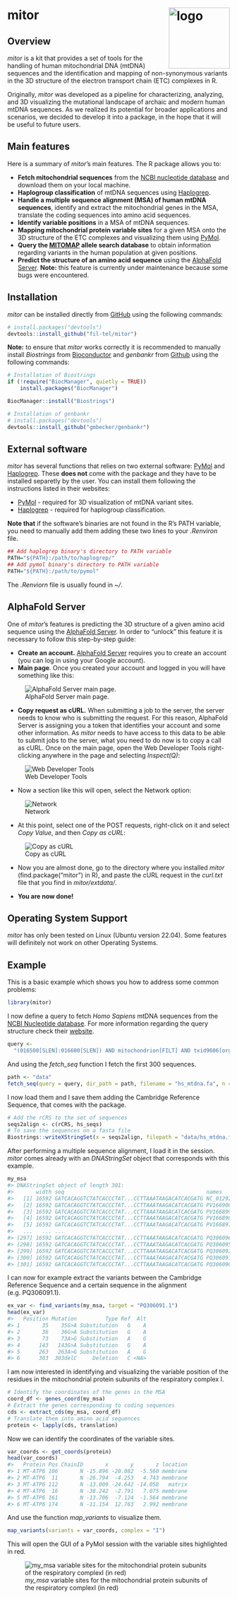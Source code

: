 
<!-- README.md is generated from README.Rmd. Please edit that file -->

# mitor <img src="man/figures/logo.png" align="right" height="138" alt="logo"/>

<!-- badges: start -->
<!-- badges: end -->

## Overview

*mitor* is a kit that provides a set of tools for the handling of human
mitochondrial DNA (mtDNA) sequences and the identification and mapping
of non-synonymous variants in the 3D structure of the electron transport
chain (ETC) complexes in R.

Originally, *mitor* was developed as a pipeline for characterizing,
analyzing, and 3D visualizing the mutational landscape of archaic and
modern human mtDNA sequences. As we realized its potential for broader
applications and scenarios, we decided to develop it into a package, in
the hope that it will be useful to future users.

## Main features

Here is a summary of *mitor*’s main features. The R package allows you
to:

- **Fetch mitochondrial sequences** from the [NCBI nucleotide
  database](https://www.ncbi.nlm.nih.gov/nucleotide/) and download them
  on your local machine.
- **Haplogroup classification** of mtDNA sequences using
  [Haplogrep](https://haplogrep.i-med.ac.at/).
- **Handle a multiple sequence alignment (MSA) of human mtDNA
  sequences**, identify and extract the mitochondrial genes in the MSA,
  translate the coding sequences into amino acid sequences.
- **Identify variable positions** in a MSA of mtDNA sequences.
- **Mapping mitochondrial protein variable sites** for a given MSA onto
  the 3D structure of the ETC complexes and visualizing them using
  [PyMol](https://www.pymol.org/).
- **Query the [MITOMAP](https://www.mitomap.org/allelesearch.html)
  allele search database** to obtain information regarding variants in
  the human population at given positions.
- **Predict the structure of an amino acid sequence** using the
  [AlphaFold Server](https://alphafoldserver.com/). **Note:** this
  feature is currently under maintenance because some bugs were
  encountered.

## Installation

*mitor* can be installed directly from [GitHub](https://github.com/)
using the following commands:

``` r
# install.packages("devtools")
devtools::install_github("fil-tel/mitor")
```

**Note:** to ensure that *mitor* works correctly it is recommended to
manually install *Biostrings* from
[Bioconductor](https://www.bioconductor.org/) and *genbankr* from
[Github](https://github.com/gmbecker/genbankr) using the following
commands:

``` r
# Installation of Biostrings
if (!require("BiocManager", quietly = TRUE))
    install.packages("BiocManager")

BiocManager::install("Biostrings")
```

``` r
# Installation of genbankr
# install.packages("devtools")
devtools::install_github("gmbecker/genbankr")
```

## External software

*mitor* has several functions that relies on two external software:
[PyMol](https://www.pymol.org/) and
[Haplogrep](https://haplogrep.i-med.ac.at/). These **does not** come
with the package and they have to be installed separetly by the user.
You can install them following the instructions listed in their
websites:

- [PyMol](https://pymol.org/dokuwiki/doku.php?id=installation) -
  required for 3D visualization of mtDNA variant sites.
- [Haplogrep](https://haplogrep.readthedocs.io/en/latest/installation/) -
  required for haplogroup classification.

**Note that** if the software’s binaries are not found in the R’s PATH
variable, you need to manually add them adding these two lines to your
*.Renviron* file.

``` r
## Add haplogrep binary's directory to PATH variable
PATH="${PATH}:/path/to/haplogrep/"
## Add pymol binary's directory to PATH variable
PATH="${PATH}:/path/to/pymol"
```

The *.Renviorn* file is usually found in *~/*.

## AlphaFold Server

One of *mitor*’s features is predicting the 3D structure of a given
amino acid sequence using the [AlphaFold
Server](https://alphafoldserver.com/). In order to “unlock” this feature
it is necessary to follow this step-by-step guide:

- **Create an account.** [AlphaFold
  Server](https://alphafoldserver.com/) requires you to create an
  account (you can log in using your Google account).
- **Main page**. Once you created your account and logged in you will
  have something like this:

<figure>
<img src="man/figures/alphafold_main.png"
alt="AlphaFold Server main page." />
<figcaption aria-hidden="true">AlphaFold Server main page.</figcaption>
</figure>

- **Copy request as cURL.** When submitting a job to the server, the
  server needs to know who is submitting the request. For this reason,
  AlphaFold Server is assigning you a token that identifies your account
  and some other information. As *mitor* needs to have access to this
  data to be able to submit jobs to the server, what you need to do now
  is to copy a call as cURL. Once on the main page, open the Web
  Developer Tools right-clicking anywhere in the page and selecting
  *Inspect(Q)*:

<figure>
<img src="man/figures/inspect.png" alt="Web Developer Tools" />
<figcaption aria-hidden="true">Web Developer Tools</figcaption>
</figure>

- Now a section like this will open, select the Network option:

<figure>
<img src="man/figures/network.png" alt="Network" />
<figcaption aria-hidden="true">Network</figcaption>
</figure>

- At this point, select one of the POST requests, right-click on it and
  select *Copy Value*, and then *Copy as cURL*:

<figure>
<img src="man/figures/curl.png" alt="Copy as cURL" />
<figcaption aria-hidden="true">Copy as cURL</figcaption>
</figure>

- Now you are almost done, go to the directory where you installed
  *mitor* (find.package(“mitor”) in R), and paste the cURL request in
  the *curl.txt* file that you find in *mitor/extdata/*.

- **You are now done!**

## Operating System Support

*mitor* has only been tested on Linux (Ubuntu version 22.04). Some
features will definitely not work on other Operating Systems.

## Example

This is a basic example which shows you how to address some common
problems:

``` r
library(mitor)
```

I now define a query to fetch *Homo Sapiens* mtDNA sequences from the
[NCBI Nucleotide database](https://www.ncbi.nlm.nih.gov/nucleotide/).
For more information regarding the query structure check their
[website](https://www.ncbi.nlm.nih.gov/books/NBK44863/).

``` r
query <-
  "(016500[SLEN]:016600[SLEN]) AND mitochondrion[FILT] AND txid9606[orgn] NOT txid63221[orgn] NOT txid741158[orgn] NOT NC_012920.1[accn]"
```

And using the *fetch_seq* function I fetch the first 300 sequences.

``` r
path <- "data"
fetch_seq(query = query, dir_path = path, filename = "hs_mtdna.fa", n = 300)
```

I now load them and I save them adding the Cambridge Reference Sequence,
that comes with the package.

``` r
# Add the rCRS to the set of sequences 
seqs2align <- c(rCRS, hs_seqs)
# To save the sequences on a fasta file
Biostrings::writeXStringSet(x = seqs2align, filepath = "data/hs_mtdna.fa")
```

After performing a multiple sequence alignment, I load it in the
session. *mitor* comes already with an *DNAStringSet* object that
corresponds with this example.

``` r
my_msa
#> DNAStringSet object of length 301:
#>       width seq                                             names               
#>   [1] 16592 GATCACAGGTCTATCACCCTAT...CCTTAAATAAGACATCACGATG NC_012920
#>   [2] 16592 GATCACAGGTCTATCACCCTAT...CCTTAAATAAGACATCACGATG PV166900.1
#>   [3] 16592 GATCACAGGTCTATCACCCTAT...CCTTAAATAAGACATCACGATG PV166899.1
#>   [4] 16592 GATCACAGGTCTATCACCCTAT...CCTTAAATAAGACATCACGATG PV166898.1
#>   [5] 16592 GATCACAGGTCTATCACCCTAT...CCTTAAATAAGACATCACGATG PV166897.1
#>   ...   ... ...
#> [297] 16592 GATCACAGGTCTATCACCCTAT...CCTTAAATAAGACATCACGATG PQ306096.1
#> [298] 16592 GATCACAGGTCTATCACCCTAT...CCTTAAATAAGACATCACGATG PQ306095.1
#> [299] 16592 GATCACAGGTCTATCACCCTAT...CCTTAAATAAGACATCACGATG PQ306092.1
#> [300] 16592 GATCACAGGTCTATCACCCTAT...CCTTAAATAAGACATCACGATG PQ306091.1
#> [301] 16592 GATCACAGGTCTATCACCCTAT...CCTTAAATAAGACATCACGATG PQ306090.1
```

I can now for example extract the variants between the Cambridge
Reference Sequence and a certain sequence in the alignment
(e.g. PQ306091.1).

``` r
ex_var <- find_variants(my_msa, target = "PQ306091.1")
head(ex_var)
#>   Position Mutation         Type Ref  Alt
#> 1       35    35G>A Substitution   G    A
#> 2       36    36G>A Substitution   G    A
#> 3       73    73A>G Substitution   A    G
#> 4      143   143G>A Substitution   G    A
#> 5      263   263A>G Substitution   A    G
#> 6      303  303delC     Deletion   C <NA>
```

I am now interested in identifying and visualizing the variable position
of the residues in the mitochondrial protein subunits of the respiratory
complex I.

``` r
# Identify the coordinates of the genes in the MSA
coord_df <- genes_coord(my_msa)
# Extract the genes corresponding to coding sequences
cds <- extract_cds(my_msa, coord_df)
# Translate them into amino acid sequences
protein <- lapply(cds, translation)
```

Now we can identify the coordinates of the variable sites.

``` r
var_coords <- get_coords(protein)
head(var_coords)
#>   Protein Pos ChainID       x       y       z location
#> 1 MT-ATP6 106       N -15.896 -20.082  -5.560 membrane
#> 2 MT-ATP6  11       N -26.794  -4.253   4.743 membrane
#> 3 MT-ATP6 112       N -13.009 -24.642 -14.058   matrix
#> 4 MT-ATP6  16       N -38.242  -2.791   7.075 membrane
#> 5 MT-ATP6 161       N -13.706  -7.124  -1.564 membrane
#> 6 MT-ATP6 174       N -11.154  12.763   2.992 membrane
```

And use the function *map_variants* to visualize them.

``` r
map_variants(variants = var_coords, complex = "I")
```

This will open the GUI of a PyMol session with the variable sites
highlighted in red.

<figure>
<img src="man/figures/compI.png"
alt="my_msa variable sites for the mitochondrial protein subunits of the respiratory complexI (in red)" />
<figcaption aria-hidden="true"><em>my_msa</em> variable sites for the
mitochondrial protein subunits of the respiratory complexI (in
red)</figcaption>
</figure>
